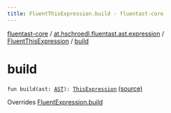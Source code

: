 ```yaml
---
title: FluentThisExpression.build - fluentast-core
---
```


[fluentast-core](../../index.html) / [at.hschroedl.fluentast.ast.expression](../index.html) / [FluentThisExpression](index.html) / [build](.)

# build

`fun build(ast: `[`AST`](https://help.eclipse.org/neon/topic/org.eclipse.jdt.doc.isv/reference/api/org/eclipse/jdt/core/dom/AST.html)`): `[`ThisExpression`](https://help.eclipse.org/neon/topic/org.eclipse.jdt.doc.isv/reference/api/org/eclipse/jdt/core/dom/ThisExpression.html) [(source)](https://github.com/hschroedl/FluentAST/tree/master/core/src/main/kotlin//at.hschroedl.fluentast/ast/expression/ThisExpression.kt#L30)

Overrides [FluentExpression.build](../-fluent-expression/build.html)

